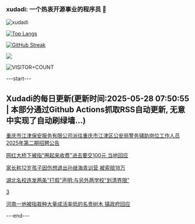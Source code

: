 ### xudadi: 一个热衷开源事业的程序员 👋

![xudadi](https://github-readme-stats-git-masterorgs-github-readme-stats-team.vercel.app/api?username=xudadi)

[![Top Langs](https://github-readme-stats.vercel.app/api/top-langs/?username=xudadi)](https://github.com/anuraghazra/github-readme-stats)

[![GitHub Streak](https://streak-stats.demolab.com?user=xudadi&locale=zh_Hans)](https://git.io/streak-stats)

![](https://raw.githubusercontent.com/xudadi/xudadi/main/assets/github-contribution-grid-snake.svg)

![VISITOR+COUNT](https://komarev.com/ghpvc/?username=xudadi&label=VISITOR+COUNT)


---start---

## Xudadi的每日更新(更新时间:2025-05-28 07:50:55 | 本部分通过Github Actions抓取RSS自动更新, 无意中实现了自动刷绿墙...)

[重庆市江津保安服务有限公司派往重庆市江津区公安局警务辅助岗位工作人员2025年第二期招聘公告](https://www.gongkaoleida.com/article/2421895)

[网红大桥下被指"圈起来收费"进去要交100元 当地回应](https://m.163.com/news/article/K0JGNGIJ0534P59R.html)

[家长称12岁孩子因伤想退出孙继海青训营 被索赔18万](https://m.163.com/news/article/K0JESS5P053469M5.html)

[湖北名校连发两条"打假"声明:与另外两学校"划清界限"](https://m.163.com/news/article/K0J7TGRV0514D3UH.html)

[3](https://m.163.com/touch/news/sub/domestic)

[河南一地被指栽种大量成活率低的名贵树木 镇政府回应](https://m.163.com/news/article/K0JJL223051492T3.html)

---end---

